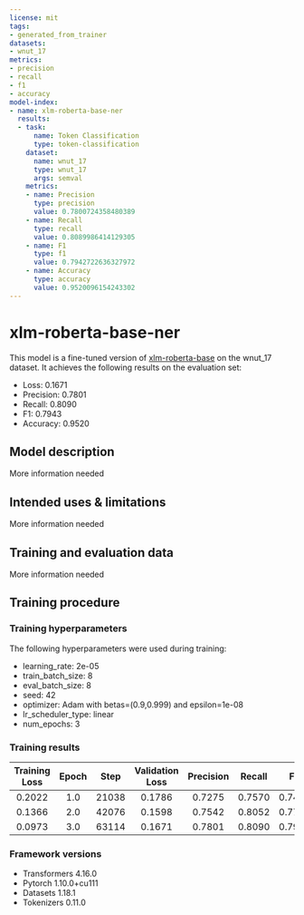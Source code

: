 ```yaml
---
license: mit
tags:
- generated_from_trainer
datasets:
- wnut_17
metrics:
- precision
- recall
- f1
- accuracy
model-index:
- name: xlm-roberta-base-ner
  results:
  - task:
      name: Token Classification
      type: token-classification
    dataset:
      name: wnut_17
      type: wnut_17
      args: semval
    metrics:
    - name: Precision
      type: precision
      value: 0.7800724358480389
    - name: Recall
      type: recall
      value: 0.8089986414129305
    - name: F1
      type: f1
      value: 0.7942722636327972
    - name: Accuracy
      type: accuracy
      value: 0.9520096154243302
---
```


<!-- This model card has been generated automatically according to the information the Trainer had access to. You
should probably proofread and complete it, then remove this comment. -->

# xlm-roberta-base-ner

This model is a fine-tuned version of [xlm-roberta-base](https://huggingface.co/xlm-roberta-base) on the wnut_17 dataset.
It achieves the following results on the evaluation set:
- Loss: 0.1671
- Precision: 0.7801
- Recall: 0.8090
- F1: 0.7943
- Accuracy: 0.9520

## Model description

More information needed

## Intended uses & limitations

More information needed

## Training and evaluation data

More information needed

## Training procedure

### Training hyperparameters

The following hyperparameters were used during training:
- learning_rate: 2e-05
- train_batch_size: 8
- eval_batch_size: 8
- seed: 42
- optimizer: Adam with betas=(0.9,0.999) and epsilon=1e-08
- lr_scheduler_type: linear
- num_epochs: 3

### Training results

| Training Loss | Epoch | Step  | Validation Loss | Precision | Recall | F1     | Accuracy |
|:-------------:|:-----:|:-----:|:---------------:|:---------:|:------:|:------:|:--------:|
| 0.2022        | 1.0   | 21038 | 0.1786          | 0.7275    | 0.7570 | 0.7419 | 0.9414   |
| 0.1366        | 2.0   | 42076 | 0.1598          | 0.7542    | 0.8052 | 0.7789 | 0.9484   |
| 0.0973        | 3.0   | 63114 | 0.1671          | 0.7801    | 0.8090 | 0.7943 | 0.9520   |


### Framework versions

- Transformers 4.16.0
- Pytorch 1.10.0+cu111
- Datasets 1.18.1
- Tokenizers 0.11.0
